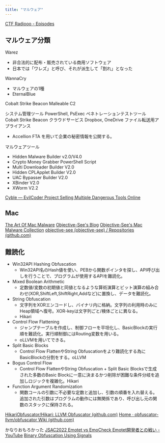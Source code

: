```yaml
---
title: "マルウェア"
---
```


[CTF Radiooo - Episodes](https://ctfradi.ooo/)

## マルウェア分類
Warez
- 非合法的に配布・販売されている商用ソフトウェア
- 日本では「ワレズ」と呼び、それが派生して「割れ」となった

WannaCry
- マルウェアの1種
- EternalBlue

Cobalt Strike Beacon
Malleable C2

システム管理ツール PowerShell, PsExec
ペネトレーションテストツール Cobalt Strike Beacon
クラウドサービス Dropbox, OneDrive
ファイル転送用アプライアンス
- Accellion FTA を用いて企業の秘密情報を公開する。

マルウェアツール
- Hidden Malware Builder v2.0/V4.0
- Crypto Money Grabber PowerShell Script
- Multi Downloader Builder V2.0
- Hidden CPLApplet Builder V2.0
- UAC Bypasser Builder V2.0
- XBinder V2.0
- XWorm V2.2

[Cyble — EvilCoder Project Selling Multiple Dangerous Tools Online](https://blog.cyble.com/2022/08/19/evilcoder-project-selling-multiple-dangerous-tools-online/?utm_source=pocket_mylist)

## Mac
[The Art Of Mac Malware](https://taomm.org/vol1/analysis.html)
[Objective-See's Blog](https://objective-see.org/blog/blog_0x59.html)
[Objective-See's Mac Malware Collection](https://objective-see.org/malware.html)
[objective-see (objective-see) / Repositories (github.com)](https://github.com/objective-see)

## 難読化
- Win32API Hashing Obfuscation
	- Win32API名のHash値を使い、PEBから関数ポインタを探し、API呼び出しを行うことで、プログラムが使用するAPIを難読化。
- Mixed Boolean Arithmetic
	- 定数値/変数の初期値と同値となるような算術演算とビット演算の組み合わせ(XOR,ShiftLeft,ShiftRight,Addなど)に置換し、データを難読化。
- String Obfuscation
	- 文字列をXORエンコードし、バイナリ内に格納。文字列の利用時のみにHeap領域へ復号。XOR-keyは文字列ごと/検体ごとに異なる。
	- Hikari
- Control Flow Flattening
	- ジャンプテーブルを作成し、制御フローを平坦化し、BasicBlockの実行順を難読化。実行順制御にはRouting変数を用いる。
	- oLLVMを用いてできる。
- Split Basic Blocks
	- Control Flow FlattenやString Obfuscationをより難読化する為にBasicBlockの分割をする。oLLVM
- Bogus Control Flow
	- Control Flow FlattenやString Obfuscation + Split Basic Blocksで生成された多数のBasic Blockに一意に決まるかつ削除が困難な条件分岐を追加しロジックを複雑化。Hikari
- Function Argument Randomization
	- 関数コールの引数に不必要な定数と追加し、引数の順番を入れ替える。追加された引数はプログラムの動作には無関係であり、呼び出し元の関数のスタックに保持される。

[HikariObfuscator/Hikari: LLVM Obfuscator (github.com)](https://github.com/HikariObfuscator/Hikari)
[Home · obfuscator-llvm/obfuscator Wiki (github.com)](https://github.com/obfuscator-llvm/obfuscator/wiki)

かなりおもろかった [JSAC2022 Emotet vs EmoCheck Emotet開発者との戦い - YouTube](https://www.youtube.com/watch?v=_XX8N5VbW2w)
[Binary Obfuscation Using Signals](https://www2.cs.arizona.edu/~debray/Publications/obf-signal.pdf)


